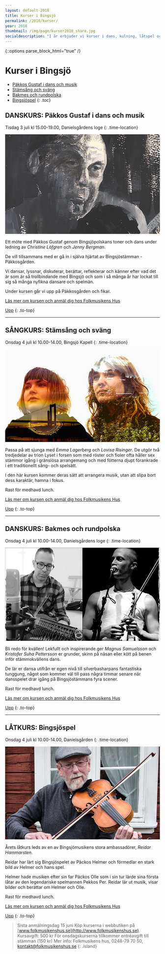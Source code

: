 ```yaml
---
layout: default-2018
title: Kurser i Bingsjö
permalink: /2018/kurser/
year: 2018
thumbnail: /img/page/kurser2018_share.jpg
socialdescription: "I år erbjuder vi kurser i dans, kulning, låtspel och kohornblåsning. Läs om kurserna och anmäl dig senast 15 juni."
---
```

{::options parse_block_html="true" /}
<div class="glacier">

# Kurser i Bingsjö

- [Päkkos Gustaf i dans och musik](#danskurs-pkkos-gustaf-i-dans-och-musik)
- [Stämsång och sväng](#sngkurs-stmsng-och-svng)
- [Bakmes och rundpolska](#danskurs-bakmes-och-rundpolska)
- [Bingsjöspel](#ltkurs-bingsjspel)
{: .toc}


## DANSKURS: Päkkos Gustaf i dans och musik

Tisdag 3 juli kl 15.00-19.00,
Danielsgårdens loge
{: .time-location}

![](/img/page/GusNattFMH.jpg)

Ett möte med Päkkos Gustaf genom Bingsjöpolskans toner och dans under ledning av _Christine Löfgren_ och _Jenny Bergman_.

De vill tillsammans med er gå in i själva hjärtat av Bingsjöstämman - Päkkosgården.

Vi dansar, lyssnar, diskuterar, berättar, reflekterar och känner efter vad det är som är så trollbindande med Bingsjö och som i så många år har lockat till sig så många nyfikna dansare och spelmän.

Under kursen går vi upp på Päkkosgården och fikar.

[Läs mer om kursen och anmäl dig hos Folkmusikens Hus](http://folkmusikenshus.se/evenemang/kurs-pakkos-gustaf-i-dans-och-musik-2/)


[Upp](#kurser-i-bingsj)
{: .to-top}

----

## SÅNGKURS: Stämsång och sväng

Onsdag 4 juli kl 10.00-14.00,
Bingsjö Kapell
{: .time-location}

![](/img/page/Lyset-i-forsen_FMHwebb.jpg)

Passa på att sjunga med _Emma Lagerberg_ och _Lovisa Risinger_. De utgör två tredjedelar av trion Lyset i forsen som med röster och fioler ofta håller sex stämmor igång i gränslösa arrangemang och med fötterna djupt förankrade i ett traditionellt sång- och spelsätt.

I den här kursen kommer deras sätt att arrangera musik, utan att slipa bort dess karaktär, hamna i fokus.

Rast för medhavd lunch.

[Läs mer om kursen och anmäl dig hos Folkmusikens Hus](http://folkmusikenshus.se/evenemang/sangkurs-stamsang-och-svang/)

[Upp](#kurser-i-bingsj)
{: .to-top}

----

## DANSKURS: Bakmes och rundpolska

Onsdag 4 juli kl 10.00-14.00,
Danielsgårdens loge
{: .time-location}

![](/img/page/Bakmes_FMHwebb.jpg)

Bli redo för kvällen! Lekfullt och inspirerande ger _Magnus Samuelsson_ och _Kristofer Suha Pettersson_ er grunder, skinn på näsan eller kött på benen inför stämmokvällens dans.

De lär er dansa utifrån er egen nivå till silverbasharpans fantastiska tunggung, något som kommer väl till pass några timmar senare när dansspelet drar igång på Bingsjöstämmans fyra scener.

Rast för medhavd lunch.

[Läs mer om kursen och anmäl dig hos Folkmusikens Hus](http://folkmusikenshus.se/evenemang/latkurs-bingsjospel-2/)

[Upp](#kurser-i-bingsj)
{: .to-top}

----

## LÅTKURS: Bingsjöspel

Onsdag 4 juli kl 10.00-14.00,
Danielsgården
{: .time-location}

![](/img/page/ReidarHammarsten_FMHwebb.jpg)

Årets låtkurs leds av en av Bingsjömusikens stora ambassadörer, _Reidar Hammarsten_.

Reidar har lärt sig Bingsjöspelet av Päckos Helmer och förmedlar en stark bild av Helmer och hans spel.

Helmer hade musiken efter sin far Päckos Olle som i sin tur lärde sina första låtar av den legendariske spelmannen Pekkos Per. Reidar lär ut musik, visar bilder och berättar om Helmer och Olle.

Rast för medhavd lunch.

[Läs mer om kursen och anmäl dig hos Folkmusikens Hus](http://folkmusikenshus.se/evenemang/latkurs-bingsjospel/)

[Upp](#kurser-i-bingsj)
{: .to-top}


>Sista anmälningsdag 15 juni
>Köp kurserna i webbutiken på [www.folkmusikenshus.se](http://www.folkmusikenshus.se).
>Kursavgift: 500 kr
>För onsdagskurserna tillkommer entréavgift till stämman (150 kr)
>Mer info: Folkmusikens hus, 0248-79 70 50, [kontakt@folkmusikenshus.se](mailto:kontakt@folkmusikenshus.se)
{: .island}


</div>
